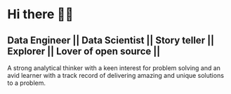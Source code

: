 # Hi there :raising_hand_man:
## Data Engineer || Data Scientist || Story teller || Explorer || Lover of open source ||

<html>
A strong analytical thinker with a keen interest for problem solving and an avid learner with a track record of 
delivering amazing and unique solutions to a problem.
</html>
<br>
